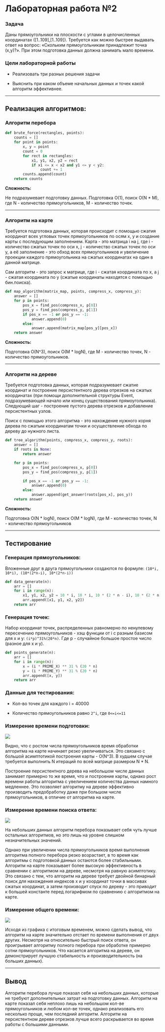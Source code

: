 # Лабораторная работа №2

### Задача
Даны прямоугольники на плоскости с углами в целочисленных координатах ([1..109],[1..109]).
Требуется как можно быстрее выдавать ответ на вопрос: «Скольким прямоугольникам принадлежит точка (x,y)?». При этом подготовка данных должна занимать мало времени.


### Цели лабораторной работы
- Реализовать три разных решения задачи

- Выяснить при каком объеме начальных данных и точек какой алгоритм эффективнее.

---
## Реализация алгоритмов:
### Алгоритм перебора


```Python
def brute_force(rectangles, points):
    counts = []
    for point in points:
        x, y = point
        count = 0
        for rect in rectangles:
            x1, y1, x2, y2 = rect
            if x1 <= x < x2 and y1 <= y < y2:
                count += 1
        counts.append(count)
    return counts
   ```

**Сложность:**

Не подразумевает подготовку данных.
Подготовка O(1), поиск O(N * M), где N - количество прямоугольников, M - количество точек.

---
### Алгоритм на карте

Требуется подготовка данных, которая происходит с помощью сжатия координат
всех угловых точек прямоугольников по осям x, y и создание карты с последующим
заполнением. Карта - это матрица i на j, где i - количество сжатых точек по оси 
х, j - количество сжатых точек по оси у, а её заполнение - это обход всех
прямоугольников и увеличение проекции каждого прямоугольника на сжатых координатах
на один в данной матрице.

Сам алгоритм - это запрос к матрице, где i - сжатая координата по x, а 
j - сжатая координата по y (сжатые координаты находятся с помощью бин.поиска).

```Python
def map_algorithm(matrix_map, points, compress_x, compress_y):
    answer = []
    for p in points:
        pos_x = find_pos(compress_x, p[0])
        pos_y = find_pos(compress_y, p[1])
        if pos_x == -1 or pos_y == -1:
            answer.append(0)
        else:
            answer.append(matrix_map[pos_y][pos_x])
    return answer
```

**Сложность:**

Подготовка O(N^3), поиск O(M * logN), где M - количество точек, N - количество прямоугольников.

---

### Алгоритм на дереве

Требуется подготовка данных, которая подразумевает сжатие координат и построение 
персистентного дерева отрезков на сжатых координатах (при помощи дополнительной структуры
Event, подразумевающей начало или конец существования прямоугольника). Следующий шаг -
построение пустого дерева отрезков и добавление персистентных узлов.

Поиск с помощью этого алгоритма - это нахождение нужного корня дерева по 
сжатым координатам точки и осуществление обхода по дереву до нужного листа.


```Python
def tree_algorithm(points, compress_x, compress_y, roots):
    answer = []
    if roots is None:
        return answer

    for p in points:
        pos_x = find_pos(compress_x, p[0])
        pos_y = find_pos(compress_y, p[1])

        if pos_x == -1 or pos_y == -1:
            answer.append(0)
        else:
            answer.append(get_answer(roots[pos_x], pos_y))
    return answer
```

**Сложность:**

Подготовка O(N * logN), поиск  O(M * logN), где M - количество точек, N - количество прямоугольников

---

## Тестирование

### Генерация прямоугольников:

Вложенные друг в друга прямоугольники создаются по формуле:
`(10*i, 10*i), (10*(2*n-i), 10*(2*n-i))`

```Python
def data_generate(n):
    arr = []
    for i in range(n):
        x1, y1, x2, y2 = 10 * i, 10 * i, 10 * (2 * n - i), 10 * (2 * n - i)
        arr.append([x1, y1, x2, y2])
    return arr
 ```

### Генерация точек:

Набор координат точек, распределенных равномерно по ненулевому
пересечению прямоугольников - хэш функции от i с разным базисом для x и y:
`(i*p)^31%(20*n)`. Где p - случайное большое простое число (разное для x и y).

```Python
def points_generate(n):
    arr = []
    for i in range(n):
        x = (i * PRIME_X) ** 31 % (20 * n)
        y = (i * PRIME_Y) ** 31 % (20 * n)
        arr.append([x, y])
    return arr
```

### Данные для тестирования:

- Кол-во точек для каждого i = 40000

- Количество прямоугольников равно `2^i`, где `0<=i<=11`


### Измерение времени подготовки:

![](/graphics/prep.png)


Видно, что с ростом числа прямоугольников время обработки
алгоритма на карте начинает резко увеличиваться. Это связано
с большой асимптотикой построения карты - O(N^3).
В худшем случае требуется выполнить N итераций по всей матрице 
размером N * N.

Построение персистентного дерева на небольшом числе 
данных занимает примерно то же время, что и построение карты, однако 
рост времени работы алгоритма с увеличением количества данных намного медленнее. 
Это позволяет алгоритму на дереве эффективно производить предобработку 
даже при большом числе прямоугольников, в отличие от алгоритма на карте.


### Измерение времени поиска ответа:

![](/graphics/res.png)

На небольших данных алгоритм перебора показывает себя чуть
лучше остальных алгоритмов, но это лишь на уровне слишком незначительных
значений.

Однако при увеличении числа прямоугольников время 
выполнения алгоритма полного перебора резко возрастает, в то 
время как алгоритмы с подготовкой данных остаются более стабильными. 
Алгоритм на карте показывает более высокую эффективность в сравнении с 
алгоритмом на дереве, несмотря на равную асимптотику. Это 
связано с тем, что алгоритм на дереве требует двойной бинарный 
поиск для нахождения индексов x и y координат точки в массивах 
сжатых координат, а затем производит спуск по дереву - это приводит к
большей константе перед логарифмом по сравнению с алгоритмом на карте.


### Измерение общего времени:

![](/graphics/total.png)

Исходя из графика с итоговым временем, можно сделать вывод, 
что алгоритм на карте значительно отстает по времени выполнения 
от двух других. Несмотря на относительно быстрый поиск 
ответа, он проигрывает алгоритму полного перебора 
при обработке примерно сотни прямоугольников. 
Что касается алгоритма на дереве, он демонстрирует лучшую стабильность
и производительность (на больших данных).

---

## Вывод
Алгоритм перебора лучше показал себя на небольших данных, которые 
не требуют дополнительных затрат на подготовку данных.
Алгоритм на карте показал себя неплохо лишь на небольшом кол-ве прямоугольников и
любом кол-ве точек, однако реализовать его несколько проще, чем последний 
алгоритм. Алгоритм на персистентном дереве отрезков лучше всего раскрывается
во время работы с большими данными.
